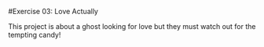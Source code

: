 #Exercise 03: Love Actually

This project is about a ghost looking for love but they must watch out for the tempting candy!
